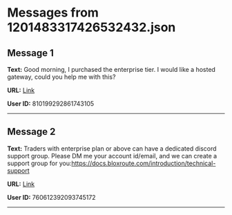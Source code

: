 # Messages from 1201483317426532432.json

## Message 1

**Text:** Good morning, I purchased the enterprise tier. I would like a hosted gateway, could you help me with this?

**URL:** [Link](https://discord.com/channels/638409433860407300/638411171233398824/1201483317426532432)

**User ID:** 810199292861743105

---

## Message 2

**Text:** Traders with enterprise plan or above can have a dedicated discord support group.
Please DM me your account id/email, and we can create a support group for you:https://docs.bloxroute.com/introduction/technical-support

**URL:** [Link](https://discord.com/channels/638409433860407300/638411171233398824/1201570135312437279)

**User ID:** 760612392093745172

---

